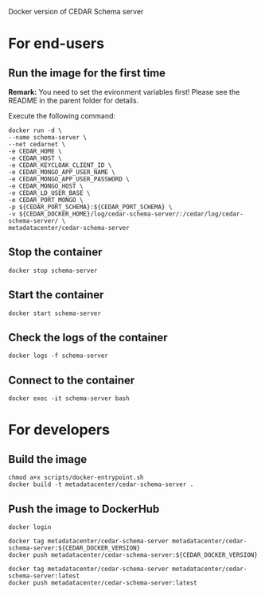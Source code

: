 Docker version of CEDAR Schema server

# For end-users

## Run the image for the first time

**Remark:** You need to set the evironment variables first! Please see the README in the parent folder for details.

Execute the following command:

````
docker run -d \
--name schema-server \
--net cedarnet \
-e CEDAR_HOME \
-e CEDAR_HOST \
-e CEDAR_KEYCLOAK_CLIENT_ID \
-e CEDAR_MONGO_APP_USER_NAME \
-e CEDAR_MONGO_APP_USER_PASSWORD \
-e CEDAR_MONGO_HOST \
-e CEDAR_LD_USER_BASE \
-e CEDAR_PORT_MONGO \
-p ${CEDAR_PORT_SCHEMA}:${CEDAR_PORT_SCHEMA} \
-v ${CEDAR_DOCKER_HOME}/log/cedar-schema-server/:/cedar/log/cedar-schema-server/ \
metadatacenter/cedar-schema-server
````

## Stop the container

    docker stop schema-server

## Start the container

    docker start schema-server

## Check the logs of the container

    docker logs -f schema-server

## Connect to the container

    docker exec -it schema-server bash

# For developers

## Build the image

````
chmod a+x scripts/docker-entrypoint.sh
docker build -t metadatacenter/cedar-schema-server .
````

## Push the image to DockerHub

````
docker login

docker tag metadatacenter/cedar-schema-server metadatacenter/cedar-schema-server:${CEDAR_DOCKER_VERSION}
docker push metadatacenter/cedar-schema-server:${CEDAR_DOCKER_VERSION}

docker tag metadatacenter/cedar-schema-server metadatacenter/cedar-schema-server:latest
docker push metadatacenter/cedar-schema-server:latest
````